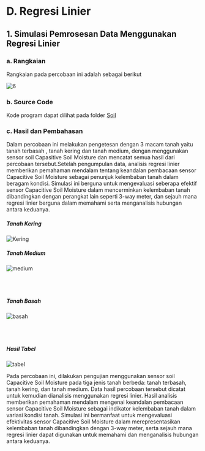 # D. Regresi Linier

## 1. Simulasi Pemrosesan Data Menggunakan Regresi Linier

### a. Rangkaian
Rangkaian pada percobaan ini adalah sebagai berikut

![6](https://github.com/Muhmdwild/Sistem-Embeded/assets/150982519/324146a6-ea61-4fa4-9485-ae3b4b20afbc)


### b. Source Code
Kode program dapat dilihat pada folder <a href="Soil/">Soil</a>

### c. Hasil dan Pembahasan
Dalam percobaan ini melakukan pengetesan dengan 3 macam tanah yaitu tanah terbasah , tanah kering dan tanah medium, dengan menggunakan sensor soil Capasitive Soil Moisture dan mencatat semua hasil dari percobaan tersebut.Setelah pengumpulan data, analisis regresi linier memberikan pemahaman mendalam tentang keandalan pembacaan sensor Capacitive Soil Moisture sebagai penunjuk kelembaban tanah dalam beragam kondisi. Simulasi ini berguna untuk mengevaluasi seberapa efektif sensor Capacitive Soil Moisture dalam mencerminkan kelembaban tanah dibandingkan dengan perangkat lain seperti 3-way meter, dan sejauh mana regresi linier berguna dalam memahami serta menganalisis hubungan antara keduanya.
##### Tanah Kering

![Kering](https://github.com/Muhmdwild/Sistem-Embeded/assets/150982519/62f8c8b0-2c35-4230-8455-814de81f0f9d)


##### Tanah Medium

![medium](https://github.com/Muhmdwild/Sistem-Embeded/assets/150982519/10c38f4d-e5a6-4271-a734-c8d1e92e3b96)


<br>
<br>



##### Tanah Basah

![basah](https://github.com/Muhmdwild/Sistem-Embeded/assets/150982519/35070995-9668-4dce-a072-64858206da9d)


<br>
<br>

##### Hasil Tabel
![tabel](https://github.com/Muhmdwild/Sistem-Embeded/assets/150982519/15378071-88df-4191-913c-4d0380d932ea)

Pada percobaan ini, dilakukan pengujian menggunakan sensor soil Capacitive Soil Moisture pada tiga jenis tanah berbeda: tanah terbasah, tanah kering, dan tanah medium. Data hasil percobaan tersebut dicatat untuk kemudian dianalisis menggunakan regresi linier. Hasil analisis memberikan pemahaman mendalam mengenai keandalan pembacaan sensor Capacitive Soil Moisture sebagai indikator kelembaban tanah dalam variasi kondisi tanah. Simulasi ini bermanfaat untuk mengevaluasi efektivitas sensor Capacitive Soil Moisture dalam merepresentasikan kelembaban tanah dibandingkan dengan 3-way meter, serta sejauh mana regresi linier dapat digunakan untuk memahami dan menganalisis hubungan antara keduanya.
